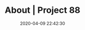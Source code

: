 ---
date: 2020-04-09 22:42:30
link:
  source: pocket
  source_url: https://getpocket.com
  text: About | Project 88
  url: https://www.bttftoo.com/
source: pocket
syndicated:
- type: pocket
  url: https://www.bttftoo.com/
- type: mastodon
  url: https://mastodon.technology/users/roytang/statuses/103971068992745831
- type: twitter
  url: https://twitter.com/roytang/statuses/1248382727524454403/
title: About | Project 88
---